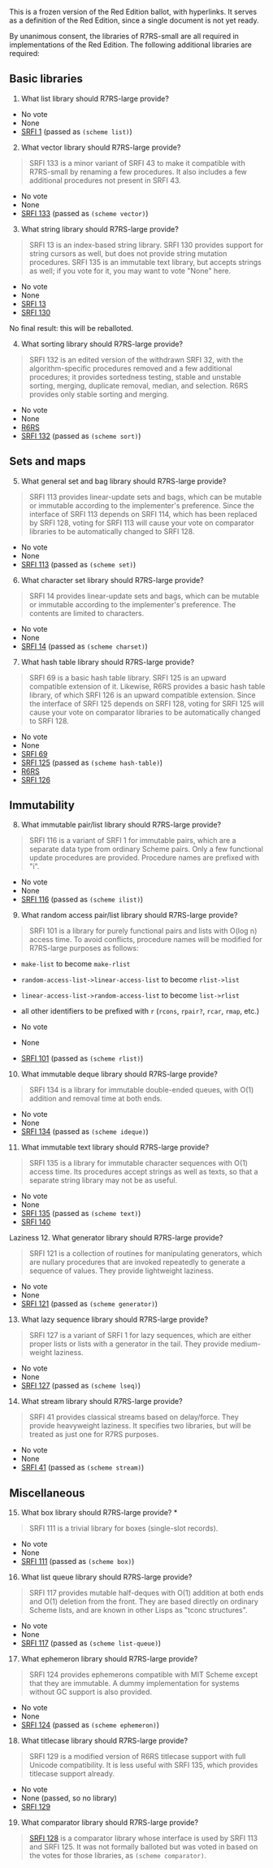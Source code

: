This is a frozen version of the Red Edition ballot, with hyperlinks.  It serves as a definition of the Red Edition, since a single document is not yet ready.

By unanimous consent, the libraries of R7RS-small are all required in implementations of the Red Edition.  The following additional libraries are required:

## Basic libraries

1. What list library should R7RS-large provide?

* No vote
* None
* [SRFI 1](https://srfi.schemers.org/srfi-1/srfi-1.html) (passed as `(scheme list)`)

2. What vector library should R7RS-large provide?

> SRFI 133 is a minor variant of SRFI 43 to make it compatible with R7RS-small by renaming a few procedures. It also includes a few additional procedures not present in SRFI 43.

* No vote
* None
* [SRFI 133](https://srfi.schemers.org/srfi-133/srfi-133.html) (passed as `(scheme vector)`)

3. What string library should R7RS-large provide?

> SRFI 13 is an index-based string library. SRFI 130 provides support for string cursors as well, but does not provide string mutation procedures. SRFI 135 is an immutable text library, but accepts strings as well; if you vote for it, you may want to vote "None" here.

* No vote
* None
* [SRFI 13](https://srfi.schemers.org/srfi-13/srfi-13.html)
* [SRFI 130](https://srfi.schemers.org/srfi-130/srfi-130.html)

No final result: this will be reballoted.

4. What sorting library should R7RS-large provide?

> SRFI 132 is an edited version of the withdrawn SRFI 32, with the algorithm-specific procedures removed and a few additional procedures; it provides sortedness testing, stable and unstable sorting, merging, duplicate removal, median, and selection. R6RS provides only stable sorting and merging.

* No vote
* None
* [R6RS](http://www.r6rs.org/final/html/r6rs-lib/r6rs-lib-Z-H-5.html#node_chap_4)
* [SRFI 132](https://srfi.schemers.org/srfi-132/srfi-132.html) (passed as `(scheme sort)`)

## Sets and maps

5. What general set and bag library should R7RS-large provide?

> SRFI 113 provides linear-update sets and bags, which can be mutable or immutable according to the implementer's preference. Since the interface of SRFI 113 depends on SRFI 114, which has been replaced by SRFI 128, voting for SRFI 113 will cause your vote on comparator libraries to be automatically changed to SRFI 128.

* No vote
* None
* [SRFI 113](https://srfi.schemers.org/srfi-113/srfi-113.html) (passed as `(scheme set)`)

6. What character set library should R7RS-large provide?

> SRFI 14 provides linear-update sets and bags, which can be mutable or immutable according to the implementer's preference. The contents are limited to characters.

* No vote
* None
* [SRFI 14](https://srfi.schemers.org/srfi-14/srfi-14.html) (passed as `(scheme charset)`)

7. What hash table library should R7RS-large provide?

> SRFI 69 is a basic hash table library. SRFI 125 is an upward compatible extension of it. Likewise, R6RS provides a basic hash table library, of which SRFI 126 is an upward compatible extension. Since the interface of SRFI 125 depends on SRFI 128, voting for SRFI 125 will cause your vote on comparator libraries to be automatically changed to SRFI 128.

* No vote
* None
* [SRFI 69](https://srfi.schemers.org/srfi-69/srfi-69.html)
* [SRFI 125](https://srfi.schemers.org/srfi-125/srfi-125.html) (passed as `(scheme hash-table)`)
* [R6RS](http://www.r6rs.org/final/html/r6rs-lib/r6rs-lib-Z-H-14.html#node_chap_13)
* [SRFI 126](https://srfi.schemers.org/srfi-126/srfi-126.html)

## Immutability

8. What immutable pair/list library should R7RS-large provide?

> SRFI 116 is a variant of SRFI 1 for immutable pairs, which are a separate data type from ordinary Scheme pairs. Only a few functional update procedures are provided. Procedure names are prefixed with "i".

* No vote
* None
* [SRFI 116](https://srfi.schemers.org/srfi-116/srfi-116.html) (passed as `(scheme ilist)`)

9. What random access pair/list library should R7RS-large provide?

> SRFI 101 is a library for purely functional pairs and lists with O(log n) access time. To avoid conflicts, procedure names will be modified for R7RS-large purposes as follows:

* `make-list` to become `make-rlist`
* `random-access-list->linear-access-list` to become `rlist->list`
* `linear-access-list->random-access-list` to become `list->rlist`
* all other identifiers to be prefixed with `r` (`rcons`, `rpair?`, `rcar`, `rmap`, etc.)


* No vote
* None
* [SRFI 101](https://srfi.schemers.org/srfi-101/srfi-101.html) (passed as `(scheme rlist)`)

10. What immutable deque library should R7RS-large provide?

> SRFI 134 is a library for immutable double-ended queues, with O(1) addition and removal time at both ends.

* No vote
* None
* [SRFI 134](https://srfi.schemers.org/srfi-134/srfi-134.html) (passed as `(scheme ideque)`)

11. What immutable text library should R7RS-large provide?

> SRFI 135 is a library for immutable character sequences with O(1) access time. Its procedures accept strings as well as texts, so that a separate string library may not be as useful.

* No vote
* None
* [SRFI 135](https://srfi.schemers.org/srfi-135/srfi-135.html) (passed as `(scheme text)`)
* [SRFI 140](https://srfi.schemers.org/srfi-140/srfi-140.html)

Laziness
12. What generator library should R7RS-large provide?

> SRFI 121 is a collection of routines for manipulating generators, which are nullary procedures that are invoked repeatedly to generate a sequence of values. They provide lightweight laziness.

* No vote
* None
* [SRFI 121](https://srfi.schemers.org/srfi-121/srfi-121.html) (passed as `(scheme generator)`)

13. What lazy sequence library should R7RS-large provide?

> SRFI 127 is a variant of SRFI 1 for lazy sequences, which are either proper lists or lists with a generator in the tail. They provide medium-weight laziness.

* No vote
* None
* [SRFI 127](https://srfi.schemers.org/srfi-127/srfi-127.html) (passed as `(scheme lseq)`)

14. What stream library should R7RS-large provide?

> SRFI 41 provides classical streams based on delay/force. They provide heavyweight laziness.  It specifies two libraries, but will be treated as just one for R7RS purposes.

* No vote
* None
* [SRFI 41](https://srfi.schemers.org/srfi-41/srfi-41.html) (passed as `(scheme stream)`)

## Miscellaneous

15. What box library should R7RS-large provide? *

> SRFI 111 is a trivial library for boxes (single-slot records).

* No vote
* None
* [SRFI 111](https://srfi.schemers.org/srfi-111/srfi-111.html) (passed as `(scheme box)`)

16. What list queue library should R7RS-large provide?

> SRFI 117 provides mutable half-deques with O(1) addition at both ends and O(1) deletion from the front. They are based directly on ordinary Scheme lists, and are known in other Lisps as "tconc structures".

* No vote
* None
* [SRFI 117](https://srfi.schemers.org/srfi-117/srfi-117.html) (passed as `(scheme list-queue)`)

17. What ephemeron library should R7RS-large provide?

> SRFI 124 provides ephemerons compatible with MIT Scheme except that they are immutable. A dummy implementation for systems without GC support is also provided.

* No vote
* None
* [SRFI 124](https://srfi.schemers.org/srfi-124/srfi-124.html) (passed as `(scheme ephemeron)`)

18. What titlecase library should R7RS-large provide?

> SRFI 129 is a modified version of R6RS titlecase support with full Unicode compatibility. It is less useful with SRFI 135, which provides titlecase support already.

* No vote
* None (passed, so no library)
* [SRFI 129](https://srfi.schemers.org/srfi-129/srfi-129.html)

19. What comparator library should R7RS-large provide?

> [SRFI 128](https://srfi.schemers.org/srfi-128/srfi-128.html) is a comparator library whose interface is used by SRFI 113 and SRFI 125.  It was not formally balloted but was voted in based on the votes for those libraries, as `(scheme comparator)`.

